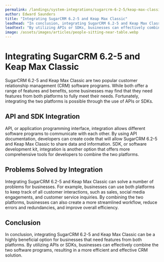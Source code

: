 ```yaml
---
permalink: /landings/system-integrations/sugarcrm-6-2-5/keap-max-classic
author: Edward Saunders
title: "Integrating SugarCRM 6.2-5 and Keap Max Classic"
leadhead: "In conclusion, integrating SugarCRM 6.2-5 and Keap Max Classic can be a highly beneficial option for businesses that need features from both platforms"
leadtext: "By utilizing APIs or SDKs, businesses can effectively combine the two software programs, resulting in a more efficient and effective CRM solution."
image: /assets/images/articles/people-sitting-near-table.webp
---
```

<div class="arttext">	<h1>Integrating SugarCRM 6.2-5 and Keap Max Classic</h1>
	<p>SugarCRM 6.2-5 and Keap Max Classic are two popular customer relationship management (CRM) software programs. While both offer a range of features and benefits, some businesses may find that they need features from both platforms to fully meet their needs. Fortunately, integrating the two platforms is possible through the use of APIs or SDKs.</p>
	<h2>API and SDK Integration</h2>
	<p>API, or application programming interface, integration allows different software programs to communicate with each other. By using API documentation, developers can create code that will allow SugarCRM 6.2-5 and Keap Max Classic to share data and information. SDK, or software development kit, integration is another option that offers more comprehensive tools for developers to combine the two platforms.</p>
	<h2>Problems Solved by Integration</h2>
	<p>Integrating SugarCRM 6.2-5 and Keap Max Classic can solve a number of problems for businesses. For example, businesses can use both platforms to keep track of all customer interactions, such as sales, social media engagements, and customer service inquiries. By combining the two platforms, businesses can also create a more streamlined workflow, reduce errors and redundancies, and improve overall efficiency.</p>
	<h2>Conclusion</h2>
	<p>In conclusion, integrating SugarCRM 6.2-5 and Keap Max Classic can be a highly beneficial option for businesses that need features from both platforms. By utilizing APIs or SDKs, businesses can effectively combine the two software programs, resulting in a more efficient and effective CRM solution.</p>
</div>